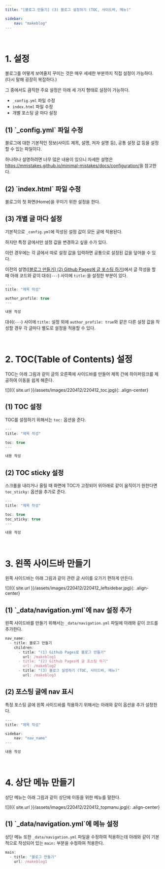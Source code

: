 ```yaml
---
title: "[블로그 만들기] (3) 블로그 설정하기 (TOC, 사이드바, 메뉴)"

sidebar:
    nav: "makeblog"
---
```


<br/>




# 1. 설정

블로그를 어떻게 보여줄지 꾸미는 것은 매우 세세한 부분까지 직접 설정이 가능하다.  
(다시 말해 굉장히 복잡하다.)

그 중에서도 큼직한 주요 설정은 아래 세 가지 형태로 설정이 가능하다.

- `_config.yml` 파일 수정
- `index.html` 파일 수정
- 개별 포스팅 글 마다 설정

## (1) \`_config.yml\` 파일 수정

블로그에 대한 기본적인 정보(사이트 제목, 설명, 저자 설명 등), 공통 설정 값 등을 설정할 수 있는 파일이다.

하나하나 설명하려면 너무 많은 내용이 있으니 자세한 설명은 <https://mmistakes.github.io/minimal-mistakes/docs/configuration/>을 참고한다.


## (2) \`index.html\` 파일 수정

블로그의 첫 화면(Home)을 꾸미기 위한 설정을 한다.


## (3) 개별 글 마다 설정

기본적으로 `_config.yml`에 작성된 설정 값이 모든 글에 적용된다.

하지만 특정 글에서만 설정 값을 변경하고 싶을 수가 있다.

이런 경우에는 각 글에서 따로 설정 값을 입력하면 공통으로 설정된 값을 덮어쓸 수 있다.

이전의 설명([[블로그 만들기] (2) Github Pages에 글 포스팅 하기]({{site.url}}/makeblog2))에서 글 작성을 할 때 아래 코드와 같이 대쉬(`---`) 사이에 `title:`을 설정한 부분이 있다.

```javascript
---
title: "제목 작성"

author_profile: true
---

내용 작성
```

대쉬(`---`) 사이에 `title:` 설정 외에 `author_profile: true`와 같은 다른 설정 값을 작성할 경우 각 글마다 별도로 설정을 적용할 수 있다.


<br/>




# 2. TOC(Table of Contents) 설정

TOC는 아래 그림과 같이 글의 오른쪽에 사이드바를 만들어 제목 간에 하이퍼링크를 제공하여 이동을 쉽게 해준다.

![]({{ site.url }}/assets/images/220412/220412_toc.jpg){: .align-center} 

## (1) TOC 설정

TOC를 설정하기 위해서는 `toc:` 옵션을 준다.


```javascript
---
title: "제목 작성"

toc: true
---

내용 작성
```

## (2) TOC sticky 설정

스크롤을 내리거나 올릴 때 화면에 TOC가 고정되어 위아래로 같이 움직이기 원한다면 `toc_sticky:` 옵션을 추가로 준다.

```javascript
---
title: "제목 작성"

toc: true
toc_sticky: true
---

내용 작성
```

<br/>




# 3. 왼쪽 사이드바 만들기

왼쪽 사이드바는 아래 그림과 같이 관련 글 사이를 오가기 편하게 만든다.

![]({{ site.url }}/assets/images/220412/220412_leftsidebar.jpg){: .align-center} 

## (1) \`_data/navigation.yml\`에 nav 설정 추가

왼쪽 사이드바를 만들기 위해서는 `_data/navigation.yml` 파일에 아래와 같이 코드를 추가한다.

```javascript
nav_name:
  - title: 블로그 만들기
    children:
      - title: "(1) Github Pages로 블로그 만들기"
        url: /makeblog1
      - title: "(2) Github Pages에 글 포스팅 하기"
        url: /makeblog2
      - title: "(3) 블로그 설정하기 (TOC, 사이드바, 메뉴)"
        url: /makeblog3
```

## (2) 포스팅 글에 nav 표시

특정 포스팅 글에 왼쪽 사이드바를 적용하기 위해서는 아래와 같이 옵션을 추가 설정한다. 

```javascript
---
title: "제목 작성"

sidebar:
    nav: "nav_name"
---

내용 작성
```

<br/>




# 4. 상단 메뉴 만들기

상단 메뉴는 아래 그림과 같이 상단에 이동을 위한 메뉴를 말한다.

![]({{ site.url }}/assets/images/220412/220412_topmanu.jpg){: .align-center} 

## (1) \`_data/navigation.yml\`에 메뉴 설정

상단 메뉴 또한 `_data/navigation.yml` 파일을 수정하여 적용하는데 아래와 같이 기본적으로 작성되어 있는 `main:` 부분을 수정하여 적용한다.

```javascript
main:
  - title: "블로그 만들기"
    url: /makeblog1
```
